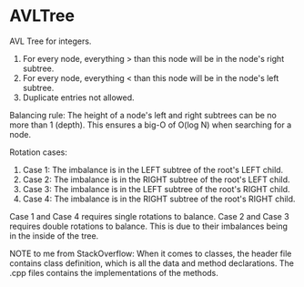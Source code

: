 # AVLTree

AVL Tree for integers. 
1) For every node, everything > than this node will be in the node's right subtree.
2) For every node, everything < than this node will be in the node's left subtree.
3) Duplicate entries not allowed. 

Balancing rule:
The height of a node's left and right subtrees can be no more than 1 (depth). This ensures a big-O of O(log N) when searching for a node.

Rotation cases:
1. Case 1: The imbalance is in the LEFT subtree of the root's LEFT child.
2. Case 2: The imbalance is in the RIGHT subtree of the root's LEFT child.
3. Case 3: The imbalance is in the LEFT subtree of the root's RIGHT child.
4. Case 4: The imbalance is in the RIGHT subtree of the root's RIGHT child.

Case 1 and Case 4 requires single rotations to balance.
Case 2 and Case 3 requires double rotations to balance. This is due to their imbalances being in the inside of the tree.

NOTE to me from StackOverflow:
When it comes to classes, the header file contains class definition, which is all the data and method declarations. The .cpp files contains the implementations of the methods. 
